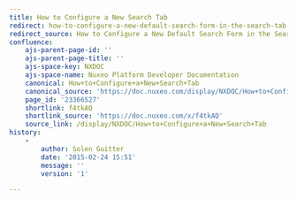 ```yaml
---
title: How to Configure a New Search Tab
redirect: how-to-configure-a-new-default-search-form-in-the-search-tab
redirect_source: How to Configure a New Default Search Form in the Search Tab
confluence:
    ajs-parent-page-id: ''
    ajs-parent-page-title: ''
    ajs-space-key: NXDOC
    ajs-space-name: Nuxeo Platform Developer Documentation
    canonical: How+to+Configure+a+New+Search+Tab
    canonical_source: 'https://doc.nuxeo.com/display/NXDOC/How+to+Configure+a+New+Search+Tab'
    page_id: '23366527'
    shortlink: f4tkAQ
    shortlink_source: 'https://doc.nuxeo.com/x/f4tkAQ'
    source_link: /display/NXDOC/How+to+Configure+a+New+Search+Tab
history:
    - 
        author: Solen Guitter
        date: '2015-02-24 15:51'
        message: ''
        version: '1'

---
```

